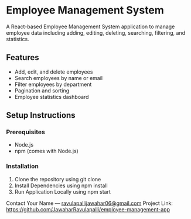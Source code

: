 # Employee Management System

A React-based Employee Management System application to manage employee data including adding, editing, deleting, searching, filtering, and statistics.

## Features
- Add, edit, and delete employees
- Search employees by name or email
- Filter employees by department
- Pagination and sorting
- Employee statistics dashboard

## Setup Instructions

### Prerequisites
- Node.js 
- npm (comes with Node.js)

### Installation

1. Clone the repository using git clone
2. Install Dependencies using npm install
3. Run Application Locally using npm start

Contact
Your Name — ravulapallijawahar06@gmail.com
Project Link: https://github.com/JawaharRavulapalli/employee-management-app


